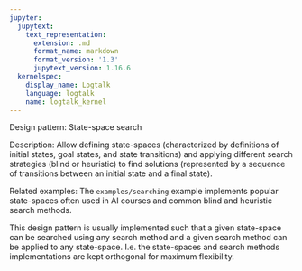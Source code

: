 ```yaml
---
jupyter:
  jupytext:
    text_representation:
      extension: .md
      format_name: markdown
      format_version: '1.3'
      jupytext_version: 1.16.6
  kernelspec:
    display_name: Logtalk
    language: logtalk
    name: logtalk_kernel
---
```


<!--
________________________________________________________________________

This file is part of Logtalk <https://logtalk.org/>  
SPDX-FileCopyrightText: 1998-2025 Paulo Moura <pmoura@logtalk.org>  
SPDX-License-Identifier: Apache-2.0

Licensed under the Apache License, Version 2.0 (the "License");
you may not use this file except in compliance with the License.
You may obtain a copy of the License at

    http://www.apache.org/licenses/LICENSE-2.0

Unless required by applicable law or agreed to in writing, software
distributed under the License is distributed on an "AS IS" BASIS,
WITHOUT WARRANTIES OR CONDITIONS OF ANY KIND, either express or implied.
See the License for the specific language governing permissions and
limitations under the License.
________________________________________________________________________
-->

Design pattern:
	State-space search

Description:
	Allow defining state-spaces (characterized by definitions
	of initial states, goal states, and state transitions) and
	applying different search strategies (blind or heuristic)
	to find solutions (represented by a sequence of transitions
	between an initial state and a final state).

Related examples:
	The `examples/searching` example implements popular
	state-spaces often used in AI courses and common blind
	and heuristic search methods.

This design pattern is usually implemented such that a given state-space
can be searched using any search method and a given search method can be
applied to any state-space. I.e. the state-spaces and search methods
implementations are kept orthogonal for maximum flexibility.
